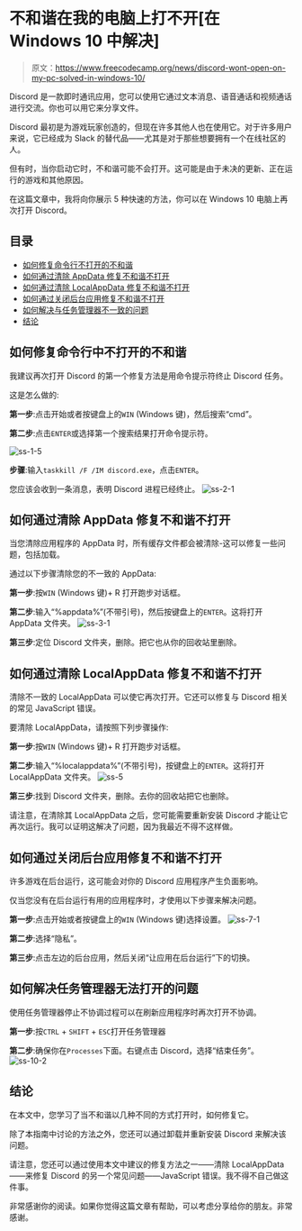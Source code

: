 # 不和谐在我的电脑上打不开[在 Windows 10 中解决]

> 原文：<https://www.freecodecamp.org/news/discord-wont-open-on-my-pc-solved-in-windows-10/>

Discord 是一款即时通讯应用，您可以使用它通过文本消息、语音通话和视频通话进行交流。你也可以用它来分享文件。

Discord 最初是为游戏玩家创造的，但现在许多其他人也在使用它。对于许多用户来说，它已经成为 Slack 的替代品——尤其是对于那些想要拥有一个在线社区的人。

但有时，当你启动它时，不和谐可能不会打开。这可能是由于未决的更新、正在运行的游戏和其他原因。

在这篇文章中，我将向你展示 5 种快速的方法，你可以在 Windows 10 电脑上再次打开 Discord。

## 目录

*   [如何修复命令行不打开的不和谐](#howtofixdiscordnotopeninginthecommandline)
*   [如何通过清除 AppData 修复不和谐不打开](#howtofixdiscordnotopeningbyclearingappdata)
*   [如何通过清除 LocalAppData 修复不和谐不打开](#howtofixdiscordnotopeningbyclearinglocalappdata)
*   [如何通过关闭后台应用修复不和谐不打开](#howtofixdiscordnotopeningbyclosingbackgroundapplications)
*   [如何解决与任务管理器不一致的问题](#howtofixdiscordnotopeningwiththetaskmanager)
*   [结论](#conclusion)

## 如何修复命令行中不打开的不和谐

我建议再次打开 Discord 的第一个修复方法是用命令提示符终止 Discord 任务。

这是怎么做的:

**第一步**:点击开始或者按键盘上的`WIN` (Windows 键)，然后搜索“cmd”。

**第二步**:点击`ENTER`或选择第一个搜索结果打开命令提示符。

![ss-1-5](img/7ec0166bc97fe7148737835ae56f6279.png)

**步骤**:输入`taskkill /F /IM discord.exe`，点击`ENTER`。

您应该会收到一条消息，表明 Discord 进程已经终止。
![ss-2-1](img/93187cb3d80281117dba9deb050fccda.png)

## 如何通过清除 AppData 修复不和谐不打开

当您清除应用程序的 AppData 时，所有缓存文件都会被清除-这可以修复一些问题，包括加载。

通过以下步骤清除您的不一致的 AppData:

**第一步**:按`WIN` (Windows 键)+ R 打开跑步对话框。

**第二步**:输入“%appdata%”(不带引号)，然后按键盘上的`ENTER`。这将打开 AppData 文件夹。
![ss-3-1](img/795b0f3c235e55380f69e671ef7cc556.png)

**第三步**:定位 Discord 文件夹，删除。把它也从你的回收站里删除。


## 如何通过清除 LocalAppData 修复不和谐不打开

清除不一致的 LocalAppData 可以使它再次打开。它还可以修复与 Discord 相关的常见 JavaScript 错误。

要清除 LocalAppData，请按照下列步骤操作:

**第一步**:按`WIN` (Windows 键)+ R 打开跑步对话框。

**第二步**:输入“%localappdata%”(不带引号)，按键盘上的`ENTER`。这将打开 LocalAppData 文件夹。
![ss-5](img/3221c0f439bb0f3f64313c0d4115451d.png)

**第三步**:找到 Discord 文件夹，删除。去你的回收站把它也删除。


请注意，在清除其 LocalAppData 之后，您可能需要重新安装 Discord 才能让它再次运行。我可以证明这解决了问题，因为我最近不得不这样做。

## 如何通过关闭后台应用修复不和谐不打开

许多游戏在后台运行，这可能会对你的 Discord 应用程序产生负面影响。

仅当您没有在后台运行有用的应用程序时，才使用以下步骤来解决问题。

**第一步**:点击开始或者按键盘上的`WIN` (Windows 键)选择设置。
![ss-7-1](img/119dafa7dcaaca83193760c4c70645df.png)

**第二步**:选择“隐私”。


**第三步**:点击左边的后台应用，然后关闭“让应用在后台运行”下的切换。


## 如何解决任务管理器无法打开的问题

使用任务管理器停止不协调过程可以在刷新应用程序时再次打开不协调。

**第一步**:按`CTRL` + `SHIFT` + `ESC`打开任务管理器

**第二步**:确保你在`Processes`下面。右键点击 Discord，选择“结束任务”。
![ss-10-2](img/bd7ac246f9f9d677429749f4aae3f23e.png)

## 结论

在本文中，您学习了当不和谐以几种不同的方式打开时，如何修复它。

除了本指南中讨论的方法之外，您还可以通过卸载并重新安装 Discord 来解决该问题。

请注意，您还可以通过使用本文中建议的修复方法之一——清除 LocalAppData——来修复 Discord 的另一个常见问题——JavaScript 错误。我不得不自己做这件事。

非常感谢你的阅读。如果你觉得这篇文章有帮助，可以考虑分享给你的朋友。非常感谢。